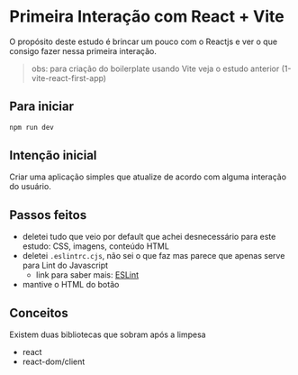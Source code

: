 # Primeira Interação com React + Vite
O propósito deste estudo é brincar um pouco com o Reactjs e ver o que consigo fazer nessa primeira interação.

> obs: para criação do boilerplate usando Vite veja o estudo anterior (1-vite-react-first-app)

## Para iniciar
```sh
npm run dev
```

## Intenção inicial
Criar uma aplicação simples que atualize de acordo com alguma interação do usuário.

## Passos feitos

- deletei tudo que veio por default que achei desnecessário para este estudo: CSS, imagens, conteúdo HTML
- deletei `.eslintrc.cjs`, não sei o que faz mas parece que apenas serve para Lint do Javascript
    - link para saber mais: [ESLint](https://eslint.org/docs/latest/use/configure/configuration-files)
- mantive o HTML do botão 

## Conceitos
Existem duas bibliotecas que sobram após a limpesa
- react
- react-dom/client
